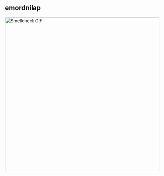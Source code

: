 ## emordnilap

<img src="https://media1.tenor.com/m/eJbGcncfO44AAAAC/smellcheck.gif" width="500" alt="Smellcheck GIF">
<!--
**testacc220/testacc220** is a ✨ _special_ ✨ repository because its `README.md` (this file) appears on your GitHub profile.

Here are some ideas to get you started:

- 🔭 I’m currently working on ...
- 🌱 I’m currently learning ...
- 👯 I’m looking to collaborate on ...
- 🤔 I’m looking for help with ...
- 💬 Ask me about ...
- 📫 How to reach me: ...
- 😄 Pronouns: ...
- ⚡ Fun fact: ...
-->

